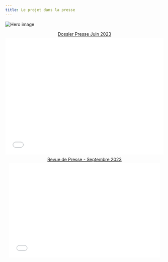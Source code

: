 ```yaml
---
title: Le projet dans la presse
---
```


![Hero image](/images/banniere.jpg)

<div style="text-align:center;">
  <div style="margin:8px 0px 4px;">
    <a href="https://www.calameo.com/books/00739987373c863c3af9c" target="_blank">Dossier Presse Juin 2023</a>
  </div>
  <iframe src="//v.calameo.com/?bkcode=00739987373c863c3af9c&mode=mini" width="100%" style="aspect-ratio: 30/22" frameborder="0" scrolling="no" allowtransparency allowfullscreen style="margin:0 auto;"></iframe>
</div>

<div style="text-align:center;">
  <div style="margin:8px 0px 4px;">
    <a href="https://www.calameo.com/books/0073998732e64c384e69c" target="_blank">Revue de Presse - Septembre 2023</a>
  </div>
  <iframe src="//v.calameo.com/?bkcode=0073998732e64c384e69c&mode=mini" width="480" height="300" frameborder="0" scrolling="no" allowtransparency allowfullscreen style="margin:0 auto;"></iframe>
</div>
